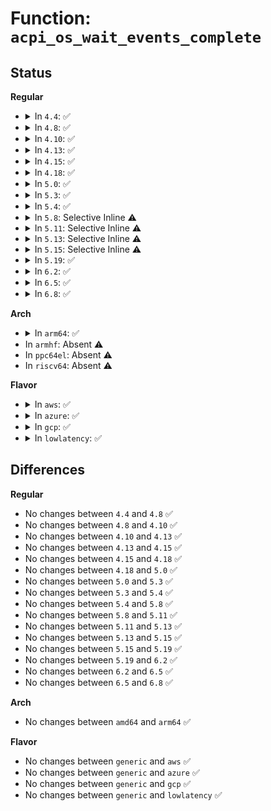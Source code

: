 # Function: <code>acpi_os_wait_events_complete</code>

## Status
<b>Regular</b>
<ul>
<li>
<details>
<summary>In <code>4.4</code>: ✅</summary>

```c
void acpi_os_wait_events_complete();
```

**Collision:** Unique Global

**Inline:** No

**Transformation:** False

**Instances:**

```
In drivers/acpi/osl.c (ffffffff8147a351)
Location: drivers/acpi/osl.c:1179
Inline: False
Direct callers:
  - drivers/acpi/osl.c:acpi_hotplug_work_fn
  - drivers/acpi/sleep.c:acpi_freeze_prepare
  - drivers/acpi/sleep.c:acpi_pm_freeze
  - drivers/acpi/sleep.c:acpi_power_off_prepare
```
**Symbols:**

```
ffffffff8147a351-ffffffff8147a384: acpi_os_wait_events_complete (STB_GLOBAL)
```
</details>
</li>
<li>
<details>
<summary>In <code>4.8</code>: ✅</summary>

```c
void acpi_os_wait_events_complete();
```

**Collision:** Unique Global

**Inline:** No

**Transformation:** False

**Instances:**

```
In drivers/acpi/osl.c (ffffffff814c8909)
Location: drivers/acpi/osl.c:1112
Inline: False
Direct callers:
  - drivers/acpi/osl.c:acpi_hotplug_work_fn
  - drivers/acpi/sleep.c:acpi_power_off_prepare
  - drivers/acpi/sleep.c:acpi_freeze_prepare
  - drivers/acpi/sleep.c:acpi_pm_freeze
```
**Symbols:**

```
ffffffff814c8909-ffffffff814c893c: acpi_os_wait_events_complete (STB_GLOBAL)
```
</details>
</li>
<li>
<details>
<summary>In <code>4.10</code>: ✅</summary>

```c
void acpi_os_wait_events_complete();
```

**Collision:** Unique Global

**Inline:** No

**Transformation:** False

**Instances:**

```
In drivers/acpi/osl.c (ffffffff814ea84d)
Location: drivers/acpi/osl.c:1107
Inline: False
Direct callers:
  - drivers/acpi/osl.c:acpi_hotplug_work_fn
  - drivers/acpi/sleep.c:acpi_power_off_prepare
  - drivers/acpi/sleep.c:acpi_freeze_prepare
  - drivers/acpi/sleep.c:acpi_pm_freeze
```
**Symbols:**

```
ffffffff814ea84d-ffffffff814ea880: acpi_os_wait_events_complete (STB_GLOBAL)
```
</details>
</li>
<li>
<details>
<summary>In <code>4.13</code>: ✅</summary>

```c
void acpi_os_wait_events_complete();
```

**Collision:** Unique Global

**Inline:** No

**Transformation:** False

**Instances:**

```
In drivers/acpi/osl.c (ffffffff814f66b0)
Location: drivers/acpi/osl.c:1106
Inline: False
Direct callers:
  - drivers/acpi/osl.c:acpi_hotplug_work_fn
  - drivers/acpi/sleep.c:acpi_power_off_prepare
  - drivers/acpi/sleep.c:acpi_freeze_sync
  - drivers/acpi/sleep.c:acpi_freeze_prepare
  - drivers/acpi/sleep.c:acpi_pm_pre_suspend
```
**Symbols:**

```
ffffffff814f66b0-ffffffff814f66e3: acpi_os_wait_events_complete (STB_GLOBAL)
```
</details>
</li>
<li>
<details>
<summary>In <code>4.15</code>: ✅</summary>

```c
void acpi_os_wait_events_complete();
```

**Collision:** Unique Global

**Inline:** No

**Transformation:** False

**Instances:**

```
In drivers/acpi/osl.c (ffffffff81537470)
Location: drivers/acpi/osl.c:1116
Inline: False
Direct callers:
  - drivers/acpi/osl.c:acpi_hotplug_work_fn
  - drivers/acpi/sleep.c:acpi_power_off_prepare
  - drivers/acpi/sleep.c:acpi_s2idle_sync
  - drivers/acpi/sleep.c:acpi_s2idle_prepare
  - drivers/acpi/sleep.c:acpi_pm_pre_suspend
```
**Symbols:**

```
ffffffff81537470-ffffffff815374a3: acpi_os_wait_events_complete (STB_GLOBAL)
```
</details>
</li>
<li>
<details>
<summary>In <code>4.18</code>: ✅</summary>

```c
void acpi_os_wait_events_complete();
```

**Collision:** Unique Global

**Inline:** No

**Transformation:** False

**Instances:**

```
In drivers/acpi/osl.c (ffffffff8156cfe0)
Location: drivers/acpi/osl.c:1121
Inline: False
Direct callers:
  - drivers/acpi/osl.c:acpi_hotplug_work_fn
  - drivers/acpi/sleep.c:acpi_power_off_prepare
  - drivers/acpi/sleep.c:acpi_s2idle_sync
  - drivers/acpi/sleep.c:acpi_s2idle_sync
  - drivers/acpi/sleep.c:acpi_pm_pre_suspend
```
**Symbols:**

```
ffffffff8156cfe0-ffffffff8156d013: acpi_os_wait_events_complete (STB_GLOBAL)
```
</details>
</li>
<li>
<details>
<summary>In <code>5.0</code>: ✅</summary>

```c
void acpi_os_wait_events_complete();
```

**Collision:** Unique Global

**Inline:** No

**Transformation:** False

**Instances:**

```
In drivers/acpi/osl.c (ffffffff81583ca0)
Location: drivers/acpi/osl.c:1126
Inline: False
Direct callers:
  - drivers/acpi/osl.c:acpi_hotplug_work_fn
  - drivers/acpi/sleep.c:acpi_power_off_prepare
  - drivers/acpi/sleep.c:acpi_s2idle_sync
  - drivers/acpi/sleep.c:acpi_s2idle_sync
  - drivers/acpi/sleep.c:acpi_s2idle_prepare
  - drivers/acpi/sleep.c:acpi_pm_pre_suspend
```
**Symbols:**

```
ffffffff81583ca0-ffffffff81583cd3: acpi_os_wait_events_complete (STB_GLOBAL)
```
</details>
</li>
<li>
<details>
<summary>In <code>5.3</code>: ✅</summary>

```c
void acpi_os_wait_events_complete();
```

**Collision:** Unique Global

**Inline:** No

**Transformation:** False

**Instances:**

```
In drivers/acpi/osl.c (ffffffff815b4880)
Location: drivers/acpi/osl.c:1112
Inline: False
Direct callers:
  - drivers/acpi/osl.c:acpi_hotplug_work_fn
  - drivers/acpi/sleep.c:acpi_power_off_prepare
  - drivers/acpi/sleep.c:acpi_s2idle_sync
  - drivers/acpi/sleep.c:acpi_s2idle_sync
  - drivers/acpi/sleep.c:acpi_s2idle_prepare
  - drivers/acpi/sleep.c:acpi_pm_pre_suspend
```
**Symbols:**

```
ffffffff815b4880-ffffffff815b48b3: acpi_os_wait_events_complete (STB_GLOBAL)
```
</details>
</li>
<li>
<details>
<summary>In <code>5.4</code>: ✅</summary>

```c
void acpi_os_wait_events_complete();
```

**Collision:** Unique Global

**Inline:** No

**Transformation:** False

**Instances:**

```
In drivers/acpi/osl.c (ffffffff815d5b00)
Location: drivers/acpi/osl.c:1132
Inline: False
Direct callers:
  - drivers/acpi/osl.c:acpi_hotplug_work_fn
  - drivers/acpi/sleep.c:acpi_power_off_prepare
  - drivers/acpi/sleep.c:acpi_s2idle_prepare
  - drivers/acpi/sleep.c:acpi_pm_pre_suspend
```
**Symbols:**

```
ffffffff815d5b00-ffffffff815d5b33: acpi_os_wait_events_complete (STB_GLOBAL)
```
</details>
</li>
<li>
<details>
<summary>In <code>5.8</code>: Selective Inline ⚠️</summary>

```c
void acpi_os_wait_events_complete();
```

**Collision:** Unique Global

**Inline:** Selective

**Transformation:** False

**Instances:**

```
In drivers/acpi/osl.c (ffffffff8167fab5)
Location: drivers/acpi/osl.c:1132
Inline: True
Inline callers:
  - drivers/acpi/osl.c:acpi_hotplug_work_fn
Direct callers:
  - drivers/acpi/sleep.c:acpi_power_off_prepare
  - drivers/acpi/sleep.c:acpi_s2idle_prepare
  - drivers/acpi/acpica/evxface.c:acpi_remove_gpe_handler
  - drivers/acpi/acpica/evxface.c:acpi_remove_notify_handler
  - drivers/acpi/acpica/evxface.c:acpi_remove_notify_handler
```
**Symbols:**

```
ffffffff8167f6c0-ffffffff8167f6f3: acpi_os_wait_events_complete (STB_GLOBAL)
```
</details>
</li>
<li>
<details>
<summary>In <code>5.11</code>: Selective Inline ⚠️</summary>

```c
void acpi_os_wait_events_complete();
```

**Collision:** Unique Global

**Inline:** Selective

**Transformation:** False

**Instances:**

```
In drivers/acpi/osl.c (ffffffff8169e58e)
Location: drivers/acpi/osl.c:1136
Inline: True
Inline callers:
  - drivers/acpi/osl.c:acpi_hotplug_work_fn
Direct callers:
  - drivers/acpi/sleep.c:acpi_power_off_prepare
  - drivers/acpi/sleep.c:acpi_s2idle_prepare
  - drivers/acpi/acpica/evxface.c:acpi_remove_gpe_handler
  - drivers/acpi/acpica/evxface.c:acpi_remove_notify_handler
  - drivers/acpi/acpica/evxface.c:acpi_remove_notify_handler
```
**Symbols:**

```
ffffffff8169e180-ffffffff8169e1b3: acpi_os_wait_events_complete (STB_GLOBAL)
```
</details>
</li>
<li>
<details>
<summary>In <code>5.13</code>: Selective Inline ⚠️</summary>

```c
void acpi_os_wait_events_complete();
```

**Collision:** Unique Global

**Inline:** Selective

**Transformation:** False

**Instances:**

```
In drivers/acpi/osl.c (ffffffff8168124e)
Location: drivers/acpi/osl.c:1136
Inline: True
Inline callers:
  - drivers/acpi/osl.c:acpi_hotplug_work_fn
Direct callers:
  - drivers/acpi/sleep.c:acpi_power_off_prepare
  - drivers/acpi/sleep.c:acpi_s2idle_prepare
  - drivers/acpi/acpica/evxface.c:acpi_remove_gpe_handler
  - drivers/acpi/acpica/evxface.c:acpi_remove_notify_handler
  - drivers/acpi/acpica/evxface.c:acpi_remove_notify_handler
```
**Symbols:**

```
ffffffff81680ec0-ffffffff81680ef3: acpi_os_wait_events_complete (STB_GLOBAL)
```
</details>
</li>
<li>
<details>
<summary>In <code>5.15</code>: Selective Inline ⚠️</summary>

```c
void acpi_os_wait_events_complete();
```

**Collision:** Unique Global

**Inline:** Selective

**Transformation:** False

**Instances:**

```
In drivers/acpi/osl.c (ffffffff816f632e)
Location: drivers/acpi/osl.c:1136
Inline: True
Inline callers:
  - drivers/acpi/osl.c:acpi_hotplug_work_fn
Direct callers:
  - drivers/acpi/sleep.c:acpi_power_off_prepare
  - drivers/acpi/sleep.c:acpi_s2idle_prepare
  - drivers/acpi/acpica/evxface.c:acpi_remove_gpe_handler
  - drivers/acpi/acpica/evxface.c:acpi_remove_notify_handler
  - drivers/acpi/acpica/evxface.c:acpi_remove_notify_handler
```
**Symbols:**

```
ffffffff816f6010-ffffffff816f6043: acpi_os_wait_events_complete (STB_GLOBAL)
```
</details>
</li>
<li>
<details>
<summary>In <code>5.19</code>: ✅</summary>

```c
void acpi_os_wait_events_complete();
```

**Collision:** Unique Global

**Inline:** No

**Transformation:** False

**Instances:**

```
In drivers/acpi/osl.c (ffffffff81822da0)
Location: drivers/acpi/osl.c:1138
Inline: False
Direct callers:
  - drivers/acpi/osl.c:acpi_hotplug_work_fn
  - drivers/acpi/sleep.c:acpi_power_off_prepare
  - drivers/acpi/sleep.c:acpi_s2idle_prepare
  - drivers/acpi/acpica/evxface.c:acpi_remove_gpe_handler
  - drivers/acpi/acpica/evxface.c:acpi_remove_notify_handler
  - drivers/acpi/acpica/evxface.c:acpi_remove_notify_handler
```
**Symbols:**

```
ffffffff81822da0-ffffffff81822ddb: acpi_os_wait_events_complete (STB_GLOBAL)
```
</details>
</li>
<li>
<details>
<summary>In <code>6.2</code>: ✅</summary>

```c
void acpi_os_wait_events_complete();
```

**Collision:** Unique Global

**Inline:** No

**Transformation:** False

**Instances:**

```
In drivers/acpi/osl.c (ffffffff81953dd0)
Location: drivers/acpi/osl.c:1138
Inline: False
Direct callers:
  - drivers/acpi/osl.c:acpi_hotplug_work_fn
  - drivers/acpi/sleep.c:acpi_power_off_prepare
  - drivers/acpi/sleep.c:acpi_s2idle_prepare
  - drivers/acpi/acpica/evxface.c:acpi_remove_gpe_handler
  - drivers/acpi/acpica/evxface.c:acpi_remove_notify_handler
  - drivers/acpi/acpica/evxface.c:acpi_remove_notify_handler
```
**Symbols:**

```
ffffffff81953dd0-ffffffff81953e0b: acpi_os_wait_events_complete (STB_GLOBAL)
```
</details>
</li>
<li>
<details>
<summary>In <code>6.5</code>: ✅</summary>

```c
void acpi_os_wait_events_complete();
```

**Collision:** Unique Global

**Inline:** No

**Transformation:** False

**Instances:**

```
In drivers/acpi/osl.c (ffffffff8199a1d0)
Location: drivers/acpi/osl.c:1138
Inline: False
Direct callers:
  - drivers/acpi/osl.c:acpi_hotplug_work_fn
  - drivers/acpi/sleep.c:acpi_power_off_prepare
  - drivers/acpi/sleep.c:acpi_s2idle_prepare
  - drivers/acpi/bus.c:acpi_device_remove
  - drivers/acpi/acpica/evxface.c:acpi_remove_gpe_handler
  - drivers/acpi/acpica/evxface.c:acpi_remove_notify_handler
  - drivers/acpi/acpica/evxface.c:acpi_remove_notify_handler
  - drivers/acpi/button.c:acpi_button_remove
```
**Symbols:**

```
ffffffff8199a1d0-ffffffff8199a20b: acpi_os_wait_events_complete (STB_GLOBAL)
```
</details>
</li>
<li>
<details>
<summary>In <code>6.8</code>: ✅</summary>

```c
void acpi_os_wait_events_complete();
```

**Collision:** Unique Global

**Inline:** No

**Transformation:** False

**Instances:**

```
In drivers/acpi/osl.c (ffffffff819e2650)
Location: drivers/acpi/osl.c:1132
Inline: False
Direct callers:
  - drivers/acpi/osl.c:acpi_hotplug_work_fn
  - drivers/acpi/sleep.c:acpi_power_off_prepare
  - drivers/acpi/sleep.c:acpi_s2idle_prepare
  - drivers/acpi/bus.c:acpi_device_remove
  - drivers/acpi/bus.c:acpi_dev_remove_notify_handler
  - drivers/acpi/acpica/evxface.c:acpi_remove_gpe_handler
  - drivers/acpi/acpica/evxface.c:acpi_remove_notify_handler
  - drivers/acpi/acpica/evxface.c:acpi_remove_notify_handler
  - drivers/acpi/button.c:acpi_button_remove
```
**Symbols:**

```
ffffffff819e2650-ffffffff819e268b: acpi_os_wait_events_complete (STB_GLOBAL)
```
</details>
</li>
</ul>
<b>Arch</b>
<ul>
<li>
<details>
<summary>In <code>arm64</code>: ✅</summary>

```c
void acpi_os_wait_events_complete();
```

**Collision:** Unique Global

**Inline:** No

**Transformation:** False

**Instances:**

```
In drivers/acpi/osl.c (ffff800010763130)
Location: drivers/acpi/osl.c:1132
Inline: False
Direct callers:
  - drivers/acpi/osl.c:acpi_hotplug_work_fn
```
**Symbols:**

```
ffff800010763130-ffff80001076317c: acpi_os_wait_events_complete (STB_GLOBAL)
```
</details>
</li>
<li>
In <code>armhf</code>: Absent ⚠️
</li>
<li>
In <code>ppc64el</code>: Absent ⚠️
</li>
<li>
In <code>riscv64</code>: Absent ⚠️
</li>
</ul>
<b>Flavor</b>
<ul>
<li>
<details>
<summary>In <code>aws</code>: ✅</summary>

```c
void acpi_os_wait_events_complete();
```

**Collision:** Unique Global

**Inline:** No

**Transformation:** False

**Instances:**

```
In drivers/acpi/osl.c (ffffffff815c9860)
Location: drivers/acpi/osl.c:1132
Inline: False
Direct callers:
  - drivers/acpi/osl.c:acpi_hotplug_work_fn
  - drivers/acpi/sleep.c:acpi_power_off_prepare
  - drivers/acpi/sleep.c:acpi_pm_pre_suspend
```
**Symbols:**

```
ffffffff815c9860-ffffffff815c9893: acpi_os_wait_events_complete (STB_GLOBAL)
```
</details>
</li>
<li>
<details>
<summary>In <code>azure</code>: ✅</summary>

```c
void acpi_os_wait_events_complete();
```

**Collision:** Unique Global

**Inline:** No

**Transformation:** False

**Instances:**

```
In drivers/acpi/osl.c (ffffffff815b28f0)
Location: drivers/acpi/osl.c:1132
Inline: False
Direct callers:
  - drivers/acpi/osl.c:acpi_hotplug_work_fn
  - drivers/acpi/sleep.c:acpi_power_off_prepare
  - drivers/acpi/sleep.c:acpi_s2idle_prepare
  - drivers/acpi/sleep.c:acpi_pm_pre_suspend
```
**Symbols:**

```
ffffffff815b28f0-ffffffff815b2923: acpi_os_wait_events_complete (STB_GLOBAL)
```
</details>
</li>
<li>
<details>
<summary>In <code>gcp</code>: ✅</summary>

```c
void acpi_os_wait_events_complete();
```

**Collision:** Unique Global

**Inline:** No

**Transformation:** False

**Instances:**

```
In drivers/acpi/osl.c (ffffffff815c9de0)
Location: drivers/acpi/osl.c:1132
Inline: False
Direct callers:
  - drivers/acpi/osl.c:acpi_hotplug_work_fn
  - drivers/acpi/sleep.c:acpi_power_off_prepare
  - drivers/acpi/sleep.c:acpi_s2idle_prepare
  - drivers/acpi/sleep.c:acpi_pm_pre_suspend
```
**Symbols:**

```
ffffffff815c9de0-ffffffff815c9e13: acpi_os_wait_events_complete (STB_GLOBAL)
```
</details>
</li>
<li>
<details>
<summary>In <code>lowlatency</code>: ✅</summary>

```c
void acpi_os_wait_events_complete();
```

**Collision:** Unique Global

**Inline:** No

**Transformation:** False

**Instances:**

```
In drivers/acpi/osl.c (ffffffff815e3c40)
Location: drivers/acpi/osl.c:1132
Inline: False
Direct callers:
  - drivers/acpi/osl.c:acpi_hotplug_work_fn
  - drivers/acpi/sleep.c:acpi_power_off_prepare
  - drivers/acpi/sleep.c:acpi_s2idle_prepare
  - drivers/acpi/sleep.c:acpi_pm_pre_suspend
```
**Symbols:**

```
ffffffff815e3c40-ffffffff815e3c73: acpi_os_wait_events_complete (STB_GLOBAL)
```
</details>
</li>
</ul>

## Differences
<b>Regular</b>
<ul>
<li>
No changes between <code>4.4</code> and <code>4.8</code> ✅
</li>
<li>
No changes between <code>4.8</code> and <code>4.10</code> ✅
</li>
<li>
No changes between <code>4.10</code> and <code>4.13</code> ✅
</li>
<li>
No changes between <code>4.13</code> and <code>4.15</code> ✅
</li>
<li>
No changes between <code>4.15</code> and <code>4.18</code> ✅
</li>
<li>
No changes between <code>4.18</code> and <code>5.0</code> ✅
</li>
<li>
No changes between <code>5.0</code> and <code>5.3</code> ✅
</li>
<li>
No changes between <code>5.3</code> and <code>5.4</code> ✅
</li>
<li>
No changes between <code>5.4</code> and <code>5.8</code> ✅
</li>
<li>
No changes between <code>5.8</code> and <code>5.11</code> ✅
</li>
<li>
No changes between <code>5.11</code> and <code>5.13</code> ✅
</li>
<li>
No changes between <code>5.13</code> and <code>5.15</code> ✅
</li>
<li>
No changes between <code>5.15</code> and <code>5.19</code> ✅
</li>
<li>
No changes between <code>5.19</code> and <code>6.2</code> ✅
</li>
<li>
No changes between <code>6.2</code> and <code>6.5</code> ✅
</li>
<li>
No changes between <code>6.5</code> and <code>6.8</code> ✅
</li>
</ul>
<b>Arch</b>
<ul>
<li>
No changes between <code>amd64</code> and <code>arm64</code> ✅
</li>
</ul>
<b>Flavor</b>
<ul>
<li>
No changes between <code>generic</code> and <code>aws</code> ✅
</li>
<li>
No changes between <code>generic</code> and <code>azure</code> ✅
</li>
<li>
No changes between <code>generic</code> and <code>gcp</code> ✅
</li>
<li>
No changes between <code>generic</code> and <code>lowlatency</code> ✅
</li>
</ul>
